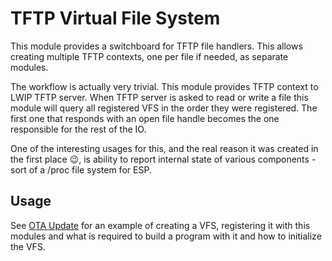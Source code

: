 # TFTP Virtual File System

This module provides a switchboard for TFTP file handlers. This allows creating multiple TFTP contexts, one per file if needed, as separate modules.

The workflow is actually very trivial. This module provides TFTP context to LWIP TFTP server. When TFTP server is asked to read or write a file this module will query all registered VFS in the order they were registered. The first one that responds with an open file handle becomes the one responsible for the rest of the IO.

One of the interesting usages for this, and the real reason it was created in the first place :wink:, is ability to report internal state of various components - sort of a /proc file system for ESP.

## Usage

See [OTA Update](../ota_update) for an example of creating a VFS, registering it with this modules and what is required to build a program with it and how to initialize the VFS.